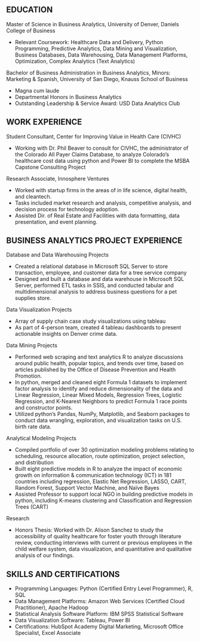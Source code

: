 ## EDUCATION
Master of Science in Business Analytics, University of Denver, Daniels College of Business	        			           	      	                                                                                        
- Relevant Coursework: Healthcare Data and Delivery, Python Programming, Predictive Analytics, Data Mining and Visualization, Business Databases, Data Warehousing, Data Management Platforms, Optimization, Complex Analytics (Text Analytics)

Bachelor of Business Administration in Business Analytics, Minors: Marketing & Spanish, University of San Diego, Knauss School of Business                      	      	                                   		           	         
- Magna cum laude
- Departmental Honors in Business Analytics
- Outstanding Leadership & Service Award: USD Data Analytics Club 		         

## WORK EXPERIENCE
Student Consultant, Center for Improving Value in Health Care (CIVHC) 						                    	      	                                                                 	      	                    
- Working with Dr. Phil Beaver to consult for CIVHC, the administrator of the Colorado All Payer Claims Database, to analyze Colorado’s healthcare cost data using python and Power BI to complete the MSBA Capstone Consulting Project 

Research Associate, Innosphere Ventures										                       	      	                                                              	      	                                               
- Worked with startup firms in the areas of in life science, digital health, and cleantech.
- Tasks included market research and analysis, competitive analysis, and decision process for technology adoption.
- Assisted Dir. of Real Estate and Facilities with data formatting, data presentation, and event planning.

## BUSINESS ANALYTICS PROJECT EXPERIENCE
Database and Data Warehousing Projects
- Created a relational database in Microsoft SQL Server to store transaction, employee, and customer data for a tree service company
- Designed and built a database and data warehouse in Microsoft SQL Server, performed ETL tasks in SSIS, and conducted tabular and multidimensional analysis to address business questions for a pet supplies store. 
 
Data Visualization Projects  
- Array of supply chain case study visualizations using tableau
- As part of 4-person team, created 4 tableau dashboards to present actionable insights on Denver crime data.
 
Data Mining Projects
- Performed web scraping and text analytics R to analyze discussions around public health, popular topics, and trends over time, based on articles published by the Office of Disease Prevention and Health Promotion.
- In python, merged and cleaned eight Formula 1 datasets to implement factor analysis to identify and reduce dimensionality of the data and Linear Regression, Linear Mixed Models, Regression Trees, Logistic Regression, and K-Nearest Neighbors to predict Formula 1 race points and constructor points.
- Utilized python’s Pandas, NumPy, Matplotlib, and Seaborn packages to conduct data wrangling, exploration, and visualization tasks on U.S. birth rate data.
 
Analytical Modeling Projects  
- Compiled portfolio of over 30 optimization modeling problems relating to scheduling, resource allocation, route optimization, project selection, and distribution
- Built eight predictive models in R to analyze the impact of economic growth on information & communication technology (ICT) in 181 countries including regression, Elastic Net Regression, LASSO, CART, Random Forest, Support Vector Machine, and Naïve Bayes
- Assisted Professor to support local NGO in building predictive models in python, including K-means clustering and Classification and Regression Trees (CART) 
 
Research           
- Honors Thesis: Worked with Dr. Alison Sanchez to study the accessibility of quality healthcare for foster youth through literature review, conducting interviews with current or previous employees in the child welfare system, data visualization, and quantitative and qualitative analysis of our findings.  

## SKILLS AND CERTIFICATIONS
- Programming Languages: Python (Certified Entry Level Programmer), R, SQL
- Data Management Platforms: Amazon Web Services (Certified Cloud Practitioner), Apache Hadoop
- Statistical Analysis Software Platform: IBM SPSS Statistical Software
- Data Visualization Software: Tableau, Power BI
- Certifications: HubSpot Academy Digital Marketing, Microsoft Office Specialist, Excel Associate 
